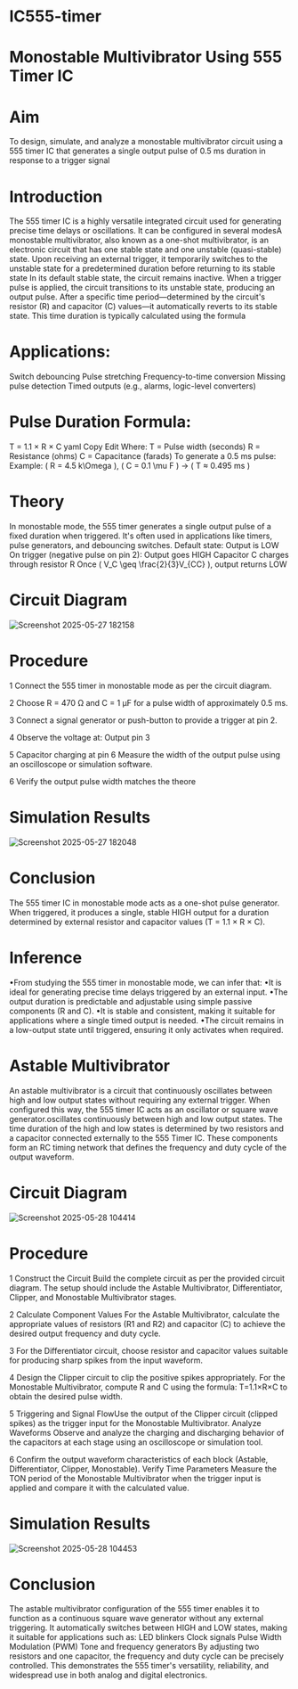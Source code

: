 # IC555-timer
# Monostable Multivibrator Using 555 Timer IC
# Aim 
To design, simulate, and analyze a monostable multivibrator circuit using a 555 timer IC that generates a single output pulse of 0.5 ms duration in response to a trigger signal
# Introduction
The 555 timer IC is a highly versatile integrated circuit used for generating precise time delays or oscillations. 
It can be configured in several modesA monostable multivibrator, also known as a one-shot multivibrator,
is an electronic circuit that has one stable state and one unstable (quasi-stable) state. Upon receiving an external trigger, 
it temporarily switches to the unstable state for a predetermined duration before returning to its stable state
In its default stable state, the circuit remains inactive. When a trigger pulse is applied, the circuit transitions to its unstable state, 
producing an output pulse. After a specific time period—determined by the circuit's resistor (R) and capacitor (C) values—it automatically
reverts to its stable state. This time duration is typically calculated using the formula
# Applications:
Switch debouncing 
Pulse stretching
Frequency-to-time conversion
Missing pulse detection
Timed outputs (e.g., alarms, logic-level converters)
# Pulse Duration Formula:
T = 1.1 × R × C
yaml Copy Edit
Where:
T = Pulse width (seconds)
R = Resistance (ohms)
C = Capacitance (farads)
To generate a 0.5 ms pulse:
Example: ( R = 4.5 k\Omega ), ( C = 0.1 \mu F ) → ( T ≈ 0.495 ms )

# Theory
In monostable mode, the 555 timer generates a single output pulse of a fixed duration when triggered. It's often used in applications like timers, pulse generators, and debouncing switches.
Default state: Output is LOW
On trigger (negative pulse on pin 2): Output goes HIGH
Capacitor C charges through resistor R
Once ( V_C \geq \frac{2}{3}V_{CC} ), output returns LOW
# Circuit Diagram
![Screenshot 2025-05-27 182158](https://github.com/user-attachments/assets/2ce9c8ba-5391-4b98-a0b1-2a625b813cba)



# Procedure
1 Connect the 555 timer in monostable mode as per the circuit diagram.

2 Choose R = 470 Ω and C = 1 µF for a pulse width of approximately 0.5 ms.

3 Connect a signal generator or push-button to provide a trigger at pin 2.

4 Observe the voltage at:
Output pin 3

5 Capacitor charging at pin 6
Measure the width of the output pulse using an oscilloscope or simulation software.

6 Verify the output pulse width matches the theore

# Simulation Results
![Screenshot 2025-05-27 182048](https://github.com/user-attachments/assets/c72aaf31-8488-4a91-9b6d-63a146349626)

# Conclusion
The 555 timer IC in monostable mode acts as a one-shot pulse generator. When triggered, it produces a single, stable HIGH output for a duration determined by external resistor and capacitor values (T = 1.1 × R × C).
# Inference
•From studying the 555 timer in monostable mode, we can infer that:
•It is ideal for generating precise time delays triggered by an external input.
•The output duration is predictable and adjustable using simple passive components (R and C).
•It is stable and consistent, making it suitable for applications where a single timed output is needed.
•The circuit remains in a low-output state until triggered, ensuring it only activates when required.

# Astable Multivibrator
An astable multivibrator is a circuit that continuously oscillates between high and low output states without requiring any external trigger. When configured this way, the 555 timer IC acts as an oscillator or square wave generator.oscillates continuously between high and low output states. The time duration of the high and low states is determined by two resistors and a capacitor connected externally to the 555 Timer IC. These components form an RC timing network that defines the frequency and duty cycle of the output waveform.
# Circuit Diagram

![Screenshot 2025-05-28 104414](https://github.com/user-attachments/assets/e22bac3c-8de1-4906-88e3-fbc6d5358b4a)


# Procedure
1 Construct the Circuit Build the complete circuit as per the provided circuit diagram. The setup should include the Astable Multivibrator, Differentiator, Clipper, and Monostable Multivibrator stages.

2 Calculate Component Values For the Astable Multivibrator, calculate the appropriate values of resistors (R1 and R2) and capacitor (C) to achieve the desired output frequency and duty cycle.

3 For the Differentiator circuit, choose resistor and capacitor values suitable for producing sharp spikes from the input waveform.

4 Design the Clipper circuit to clip the positive spikes appropriately. For the Monostable Multivibrator, compute R and C using the formula: T=1.1×R×C to obtain the desired pulse width.

5 Triggering and Signal FlowUse the output of the Clipper circuit (clipped spikes) as the trigger input for the Monostable Multivibrator. Analyze Waveforms Observe and analyze the charging and discharging behavior of the capacitors at each stage using an oscilloscope or simulation tool.

6 Confirm the output waveform characteristics of each block (Astable, Differentiator, Clipper, Monostable).
Verify Time Parameters Measure the TON period of the Monostable Multivibrator when the trigger input is applied and compare it with the calculated value.

# Simulation Results

![Screenshot 2025-05-28 104453](https://github.com/user-attachments/assets/a347682f-a8a7-46b1-ae39-e28a19c44cc3)


# Conclusion
The astable multivibrator configuration of the 555 timer enables it to function as a continuous square wave generator without any external triggering. It automatically switches between HIGH and LOW states, making it suitable for applications such as:
LED blinkers
Clock signals
Pulse Width Modulation (PWM)
Tone and frequency generators
By adjusting two resistors and one capacitor, the frequency and duty cycle can be precisely controlled. This demonstrates the 555 timer's versatility, reliability, and widespread use in both analog and digital electronics.
